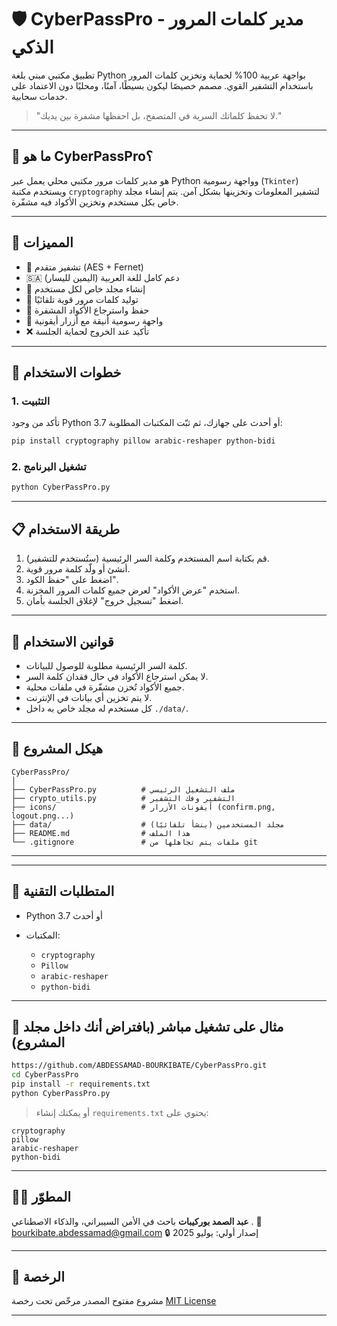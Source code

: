 

# 🛡️ CyberPassPro - مدير كلمات المرور الذكي

تطبيق مكتبي مبني بلغة Python بواجهة عربية 100% لحماية وتخزين كلمات المرور باستخدام التشفير القوي. مصمم خصيصًا ليكون بسيطًا، آمنًا، ومحليًا دون الاعتماد على خدمات سحابية.

> "لا تحفظ كلماتك السرية في المتصفح، بل احفظها مشفرة بين يديك."

---

## 🔧 ما هو CyberPassPro؟

هو مدير كلمات مرور مكتبي محلي يعمل عبر Python وواجهة رسومية (`Tkinter`) ويستخدم مكتبة `cryptography` لتشفير المعلومات وتخزينها بشكل آمن. يتم إنشاء مجلد خاص بكل مستخدم وتخزين الأكواد فيه مشفّرة.

---

## 🌟 المميزات

- 🔐 تشفير متقدم (AES + Fernet)
- 🇸🇦 دعم كامل للغة العربية (اليمين لليسار)
- 👤 إنشاء مجلد خاص لكل مستخدم
- 🎲 توليد كلمات مرور قوية تلقائيًا
- 💾 حفظ واسترجاع الأكواد المشفرة
- 🎨 واجهة رسومية أنيقة مع أزرار أيقونية
- ❌ تأكيد عند الخروج لحماية الجلسة

---

## 🚀 خطوات الاستخدام

### 1. التثبيت

تأكد من وجود Python 3.7 أو أحدث على جهازك، ثم ثبّت المكتبات المطلوبة:

```bash
pip install cryptography pillow arabic-reshaper python-bidi
````

### 2. تشغيل البرنامج

```bash
python CyberPassPro.py
```

---

## 📋 طريقة الاستخدام

1. قم بكتابة اسم المستخدم وكلمة السر الرئيسية (ستُستخدم للتشفير).
2. أنشئ أو ولّد كلمة مرور قوية.
3. اضغط على "حفظ الكود".
4. استخدم "عرض الأكواد" لعرض جميع كلمات المرور المخزنة.
5. اضغط "تسجيل خروج" لإغلاق الجلسة بأمان.

---

## 🧭 قوانين الاستخدام

* كلمة السر الرئيسية مطلوبة للوصول للبيانات.
* لا يمكن استرجاع الأكواد في حال فقدان كلمة السر.
* جميع الأكواد تُخزن مشفّرة في ملفات محلية.
* لا يتم تخزين أي بيانات في الإنترنت.
* كل مستخدم له مجلد خاص به داخل `./data/`.

---

## 📁 هيكل المشروع

```
CyberPassPro/
│
├── CyberPassPro.py          # ملف التشغيل الرئيسي
├── crypto_utils.py          # التشفير وفك التشفير
├── icons/                   # أيقونات الأزرار (confirm.png, logout.png...)
├── data/                    # مجلد المستخدمين (ينشأ تلقائيًا)
├── README.md                # هذا الملف
└── .gitignore               # ملفات يتم تجاهلها من git
```

---


---

## 🧠 المتطلبات التقنية

* Python 3.7 أو أحدث
* المكتبات:

  * `cryptography`
  * `Pillow`
  * `arabic-reshaper`
  * `python-bidi`

---

## 🧪 مثال على تشغيل مباشر (بافتراض أنك داخل مجلد المشروع)

```bash
https://github.com/ABDESSAMAD-BOURKIBATE/CyberPassPro.git
cd CyberPassPro
pip install -r requirements.txt
python CyberPassPro.py
```

> أو يمكنك إنشاء `requirements.txt` يحتوي على:

```
cryptography
pillow
arabic-reshaper
python-bidi
```

---

## 👨‍💻 المطوّر

**عبد الصمد بوركيبات**
باحث في الأمن السيبراني، والذكاء الاصطناعي .
📧 [bourkibate.abdessamad@gmail.com](mailto:bourkibate.abdessamad@gmail.com)
🔒 إصدار أولي: يوليو 2025

---

## 📜 الرخصة

مشروع مفتوح المصدر مرخّص تحت رخصة [MIT License](LICENSE)

---





